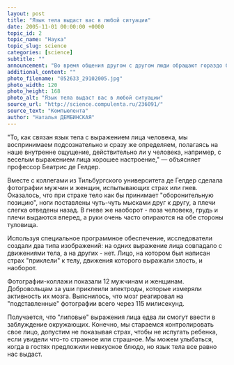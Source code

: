 ```yaml
---
layout: post
title: "Язык тела выдаст вас в любой ситуации"
date: 2005-11-01 00:00:00 +0000
topic_id: 2
topic_name: "Наука"
topic_slug: science
categories: [science]
subtitle: ""
announcement: "Во время общения другом с другом люди обращают гораздо больше внимания на язык тела, нежели на мимику. Причем анализ языка тела происходит на бессознательном уровне, в то время как внимание обычно фокусируется на лице собеседника. В случае, если движение человека и его выражение лица не соответствуют, мозгу сразу передается тревожный сигнал."
additional_content: ""
photo_filename: "052633_29102005.jpg"
photo_width: 120
photo_height: 168
photo_alt: "Язык тела выдаст вас в любой ситуации"
source_url: "http://science.compulenta.ru/236091/"
source_text: "Компьюлента"
author: "Наталья ДЕМБИНСКАЯ"
---
```

"То, как связан язык тела с выражением лица человека, мы воспринимаем подсознательно и сразу же определяем, полагаясь на наше внутренне ощущение, действительно ли у человека, например, с веселым выражением лица хорошее настроение," &mdash; объясняет профессор Беатрис де Гелдер.

Вместе с коллегами из Тильбургского университета де Гелдер сделала фотографии мужчин и женщин, испытывающих страх или гнев. Оказалось, что при страхе тело как бы принимает "оборонительную позицию", ноги поставлены чуть-чуть мысками друг к другу, а плечи слегка отведены назад. В гневе же наоборот - поза человека, грудь и плечи выдаются вперед, а руки очень часто опираются на обе стороны туловища.

Используя специальное программное обеспечение, исследователи создали два типа изображений: на одних выражение лица совпадало с движениями тела, а на других - нет. Лицо, на котором был написан страх "приклели" к телу, движения которого выражали злость, и наоборот.

Фотографии-коллажи показали 12 мужчинам и женщинам. Добровольцам за уши приклеили электроды, которые измеряли активность их мозга. Выяснилось, что мозг реагировал на "подставленные" фотографии всего через 115 милисекунд.

Получается, что "липовые" выражения лица едва ли смогут ввести в заблуждение окружающих. Конечно, мы стараемся контролировать свое лицо, допустим не показывая страх, чтобы не испугать ребенка, если увидели что-то странное или страшное. Мы можем улыбаться, когда в гостях предложили невкусное блюдо, но язык тела все равно нас выдаст.

